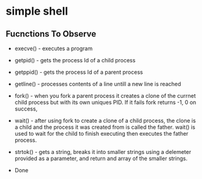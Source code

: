 # simple shell

## Fucnctions To Observe
* execve() - executes a program
* getpid() - gets the process Id of a child process
* getppid() - gets the process Id of a parent process
* getline() - processes contents of a line untill a new line is
  	      reached
* fork() - when you fork a parent process it creates a clone of the
  	   currnet child process but with its own uniques PID.
	   If it fails fork returns -1, 0 on success,
* wait() - after using fork to create a clone of a child process,
  	   the clone is a child and the process it was created from
	   is called the father. wait() is used to wait for the child
	   to finish executing then executes the father process.

* strtok() - gets a string, breaks it into smaller strings using a
  	     delemeter provided as a parameter, and return and array
	     of the smaller strings.
* Done

